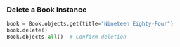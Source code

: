 ### Delete a Book Instance
```python
book = Book.objects.get(title="Nineteen Eighty-Four")
book.delete()
Book.objects.all()  # Confirm deletion